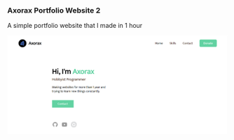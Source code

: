 ### Axorax Portfolio Website 2

A simple portfolio website that I made in 1 hour

<img src="delete-me/delete.png" alt="preview">
